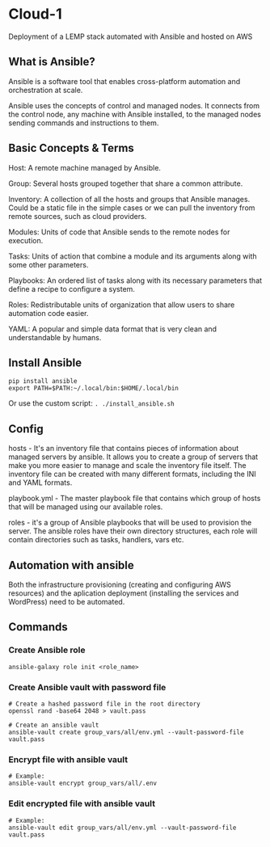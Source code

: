 # Cloud-1
Deployment of a LEMP stack automated with Ansible and hosted on AWS


## What is Ansible?
Ansible is a software tool that enables cross-platform automation and orchestration at scale.

Ansible uses the concepts of control and managed nodes. It connects from the control node, any machine with Ansible installed, to the managed nodes sending commands and instructions to them.


## Basic Concepts & Terms
Host: A remote machine managed by Ansible.

Group: Several hosts grouped together that share a common attribute.

Inventory: A collection of all the hosts and groups that Ansible manages. Could be a static file in the simple cases or we can pull the inventory from remote sources, such as cloud providers.

Modules: Units of code that Ansible sends to the remote nodes for execution.

Tasks: Units of action that combine a module and its arguments along with some other parameters.

​​Playbooks: An ordered list of tasks along with its necessary parameters that define a recipe to configure a system.

Roles: Redistributable units of organization that allow users to share automation code easier.

YAML: A popular and simple data format that is very clean and understandable by humans.

## Install Ansible
``` 
pip install ansible
export PATH=$PATH:~/.local/bin:$HOME/.local/bin
```
Or use the custom script:
``` . ./install_ansible.sh  ```
## Config
hosts - It's an inventory file that contains pieces of information about managed servers by ansible. It allows you to create a group of servers that make you more easier to manage and scale the inventory file itself. The inventory file can be created with many different formats, including the INI and YAML formats.

playbook.yml - The master playbook file that contains which group of hosts that will be managed using our available roles.

roles - it's a group of Ansible playbooks that will be used to provision the server. The ansible roles have their own directory structures, each role will contain directories such as tasks, handlers, vars etc.

## Automation with ansible
Both the infrastructure provisioning (creating and configuring AWS resources) and the aplication deployment (installing the services and WordPress) need to be automated.

## Commands

### Create Ansible role
```
ansible-galaxy role init <role_name>
```

### Create Ansible vault with password file
```
# Create a hashed password file in the root directory
openssl rand -base64 2048 > vault.pass

# Create an ansible vault
ansible-vault create group_vars/all/env.yml --vault-password-file vault.pass
```

### Encrypt file with ansible vault
```
# Example:
ansible-vault encrypt group_vars/all/.env    

```

### Edit encrypted file with ansible vault
```
# Example:
ansible-vault edit group_vars/all/env.yml --vault-password-file vault.pass
```